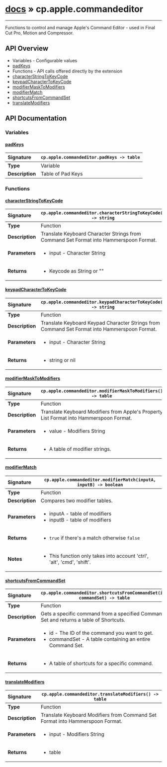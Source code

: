 # [docs](index.md) » cp.apple.commandeditor
---

Functions to control and manage Apple's Command Editor - used in Final Cut Pro,
Motion and Compressor.

## API Overview
* Variables - Configurable values
 * [padKeys](#padkeys)
* Functions - API calls offered directly by the extension
 * [characterStringToKeyCode](#characterstringtokeycode)
 * [keypadCharacterToKeyCode](#keypadcharactertokeycode)
 * [modifierMaskToModifiers](#modifiermasktomodifiers)
 * [modifierMatch](#modifiermatch)
 * [shortcutsFromCommandSet](#shortcutsfromcommandset)
 * [translateModifiers](#translatemodifiers)

## API Documentation

### Variables

#### [padKeys](#padkeys)
| <span style="float: left;">**Signature**</span> | <span style="float: left;">`cp.apple.commandeditor.padKeys -> table` </span>                                                          |
| -----------------------------------------------------|---------------------------------------------------------------------------------------------------------|
| **Type**                                             | Variable                                                                                         |
| **Description**                                      | Table of Pad Keys                                                                                         |

### Functions

#### [characterStringToKeyCode](#characterstringtokeycode)
| <span style="float: left;">**Signature**</span> | <span style="float: left;">`cp.apple.commandeditor.characterStringToKeyCode() -> string` </span>                                                          |
| -----------------------------------------------------|---------------------------------------------------------------------------------------------------------|
| **Type**                                             | Function                                                                                         |
| **Description**                                      | Translate Keyboard Character Strings from Command Set Format into Hammerspoon Format.                                                                                         |
| **Parameters**                                       | <ul><li>input - Character String</li></ul> |
| **Returns**                                          | <ul><li>Keycode as String or ""</li></ul>          |

#### [keypadCharacterToKeyCode](#keypadcharactertokeycode)
| <span style="float: left;">**Signature**</span> | <span style="float: left;">`cp.apple.commandeditor.keypadCharacterToKeyCode() -> string` </span>                                                          |
| -----------------------------------------------------|---------------------------------------------------------------------------------------------------------|
| **Type**                                             | Function                                                                                         |
| **Description**                                      | Translate Keyboard Keypad Character Strings from Command Set Format into Hammerspoon Format.                                                                                         |
| **Parameters**                                       | <ul><li>input - Character String</li></ul> |
| **Returns**                                          | <ul><li>string or nil</li></ul>          |

#### [modifierMaskToModifiers](#modifiermasktomodifiers)
| <span style="float: left;">**Signature**</span> | <span style="float: left;">`cp.apple.commandeditor.modifierMaskToModifiers() -> table` </span>                                                          |
| -----------------------------------------------------|---------------------------------------------------------------------------------------------------------|
| **Type**                                             | Function                                                                                         |
| **Description**                                      | Translate Keyboard Modifiers from Apple's Property List Format into Hammerspoon Format.                                                                                         |
| **Parameters**                                       | <ul><li>value - Modifiers String</li></ul> |
| **Returns**                                          | <ul><li>A table of modifier strings.</li></ul>          |

#### [modifierMatch](#modifiermatch)
| <span style="float: left;">**Signature**</span> | <span style="float: left;">`cp.apple.commandeditor.modifierMatch(inputA, inputB) -> boolean` </span>                                                          |
| -----------------------------------------------------|---------------------------------------------------------------------------------------------------------|
| **Type**                                             | Function                                                                                         |
| **Description**                                      | Compares two modifier tables.                                                                                         |
| **Parameters**                                       | <ul><li>inputA - table of modifiers</li><li>inputB - table of modifiers</li></ul> |
| **Returns**                                          | <ul><li>`true` if there's a match otherwise `false`</li></ul>          |
| **Notes**                                            | <ul><li>This function only takes into account 'ctrl', 'alt', 'cmd', 'shift'.</li></ul>                |

#### [shortcutsFromCommandSet](#shortcutsfromcommandset)
| <span style="float: left;">**Signature**</span> | <span style="float: left;">`cp.apple.commandeditor.shortcutsFromCommandSet(id, commandSet) -> table` </span>                                                          |
| -----------------------------------------------------|---------------------------------------------------------------------------------------------------------|
| **Type**                                             | Function                                                                                         |
| **Description**                                      | Gets a specific command from a specified Command Set and returns a table of Shortcuts.                                                                                         |
| **Parameters**                                       | <ul><li>id - The ID of the command you want to get.</li><li>commandSet - A table containing an entire Command Set.</li></ul> |
| **Returns**                                          | <ul><li>A table of shortcuts for a specific command.</li></ul>          |

#### [translateModifiers](#translatemodifiers)
| <span style="float: left;">**Signature**</span> | <span style="float: left;">`cp.apple.commandeditor.translateModifiers() -> table` </span>                                                          |
| -----------------------------------------------------|---------------------------------------------------------------------------------------------------------|
| **Type**                                             | Function                                                                                         |
| **Description**                                      | Translate Keyboard Modifiers from Command Set Format into Hammerspoon Format.                                                                                         |
| **Parameters**                                       | <ul><li>input - Modifiers String</li></ul> |
| **Returns**                                          | <ul><li>table</li></ul>          |


